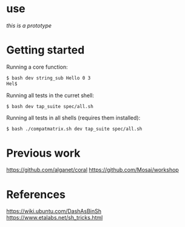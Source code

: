 # use

_this is a prototype_

Getting started
===============

Running a core function:

```sh
$ bash dev string_sub Hello 0 3
Hel$
```

Running all tests in the curret shell:

```shn
$ bash dev tap_suite spec/all.sh
```

Running all tests in all shells (requires them installed):

```sh
$ bash ./compatmatrix.sh dev tap_suite spec/all.sh
```

# Previous work

https://github.com/alganet/coral
https://github.com/Mosai/workshop

# References

https://wiki.ubuntu.com/DashAsBinSh
https://www.etalabs.net/sh_tricks.html
